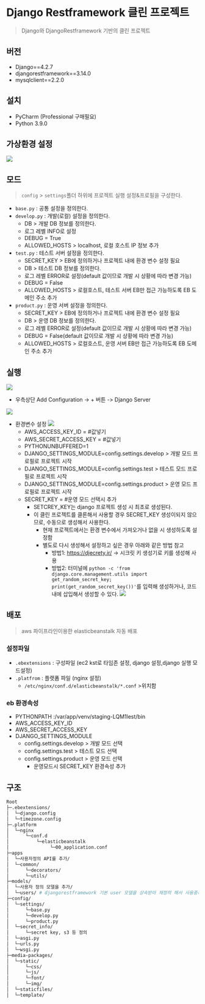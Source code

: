 # Django Restframework 클린 프로젝트
> Django와 DjangoRestframework 기반의 클린 프로젝트

## 버전
- Django==4.2.7
- djangorestframework==3.14.0
- mysqlclient==2.2.0


## 설치
- PyCharm (Professional 구매필요)
- Python 3.9.0


## 가상환경 설정
![](https://imgur.com/6QsIAuG.png)

## 모드
> `config` > `settings`폴더 하위에 프로젝트 실행 설정&프로필을 구성한다.
* `base.py` : 공통 설정을 정의한다.
* `develop.py` : 개발(로컬) 설정을 정의한다.
  * DB > 개발 DB 정보를 정의한다. 
  * 로그 레벨 INFO로 설정
  * DEBUG = True
  * ALLOWED_HOSTS > localhost, 로컬 호스트 IP 정보 추가
* `test.py` : 테스트 서버 설정을 정의한다.
  * SECRET_KEY > EB에 정의하거나 프로젝트 내에 환경 변수 설정 필요
  * DB > 테스트 DB 정보를 정의한다. 
  * 로그 레벨 ERROR로 설정(default 값이므로 개발 시 상황에 따라 변경 가능)
  * DEBUG = False
  * ALLOWED_HOSTS > 로컬호스트, 테스트 서버 EB만 접근 가능하도록 EB 도메인 주소 추가
* `product.py` : 운영 서버 설정을 정의한다.
  * SECRET_KEY > EB에 정의하거나 프로젝트 내에 환경 변수 설정 필요
  * DB > 운영 DB 정보를 정의한다. 
  * 로그 레벨 ERROR로 설정(default 값이므로 개발 시 상황에 따라 변경 가능)
  * DEBUG = False(default 값이므로 개발 시 상황에 따라 변경 가능)
  * ALLOWED_HOSTS > 로컬호스트, 운영 서버 EB만 접근 가능하도록 EB 도메인 주소 추가
  
  
## 실행
![](https://imgur.com/KtFtK5n.png)

* 우측상단 Add Configuration -> + 버튼 -> Django Server

![](https://imgur.com/salLVgl.png)
  * 환경변수 설정
  ![](https://imgur.com/eAOW6cx.png)
      * AWS_ACCESS_KEY_ID = #값넣기
      * AWS_SECRET_ACCESS_KEY = #값넣기
      * PYTHONUNBUFFERED=1
      * DJANGO_SETTINGS_MODULE=config.settings.develop > 개발 모드 프로필로 프로젝트 시작
      * DJANGO_SETTINGS_MODULE=config.settings.test > 테스트 모드 프로필로 프로젝트 시작
      * DJANGO_SETTINGS_MODULE=config.settings.product > 운영 모드 프로필로 프로젝트 시작
      * SECRET_KEY = #운영 모드 선택시 추가
        * SETCREY_KEY는 django 프로젝트 생성 시 최초로 생성된다.
        * 이 클린 프로젝트를 클론해서 사용할 경우 SECRET_KEY 생성이되지 않으므로, 수동으로 생성해서 사용한다.
          * 현재 프로젝트에서는 환경 변수에서 가져오거나 없을 시 생성하도록 설정함
          * 별도로 다시 생성해서 설정하고 싶은 경우 아래와 같은 방법 참고
            * 방법1: https://djecrety.ir/ -> 시크릿 키 생성기로 키를 생성해 사용
            * 방법2: 터미널에 `python -c 'from django.core.management.utils import get_random_secret_key; print(get_random_secret_key())'`를 입력해 생성하거나, 코드 내에 삽입해서 생성할 수 있다.
![](https://imgur.com/wg9jXcv.png)


## 배포
> aws 파이프라인이용한 elasticbeanstalk 자동 배포 <br>
### 설정파일
* `.ebextensions` : 구성파일 (ec2 kst로 타임존 설정, django 설정,django 실행 모드설정) <br>
* `.platfrom` : 플랫폼 파일 (nginx 설정)
    * `/etc/nginx/conf.d/elasticbeanstalk/*.conf` >위치함
  
### eb 환경속성
* PYTHONPATH :/var/app/venv/staging-LQM1lest/bin
* AWS_ACCESS_KEY_ID
* AWS_SECRET_ACCESS_KEY
* DJANGO_SETTINGS_MODULE
  *  config.settings.develop > 개발 모드 선택
  *  config.settings.test > 테스트 모드 선택
  *  config.settings.product > 운영 모드 선택
     * 운영모드시 SECRET_KEY 환경속성 추가

## 구조

```bash
Root
├─.ebextensions/
│  └─django.config
│  └─timezone.config
├─.platform
│  └─nginx
│      └─conf.d
│          └─elasticbeanstalk
│               └─00_application.conf
├─apps
│  └─사용자정의 API를 추가/
│  └─common/
│      └─decorators/
│      └─utils/
├─models/
│  └─사용자 정의 모델을 추가/
│  └─users/ # djangorestframework 기본 user 모델을 상속받아 재정의 해서 사용중(커스텀 더 필요한 부분은 재정의 추가) or 별도로 정의해도 됨
├─config/
│  └─settings/
│      └─base.py
│      └─develop.py
│      └─product.py
│  └─secret_info/
│      └─secret key, s3 등 정의
│  └─asgi.py
│  └─urls.py
│  └─wsgi.py
├─media-packages/
│  └─static/
│      └─css/
│      └─js/
│      └─font/
│      └─img/
│  └─staticfiles/
│  └─template/
```


